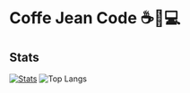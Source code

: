 # Coffe Jean Code ☕👖💻
<!-- Skill -->

<!-- Image -->

<!-- Stats -->
## Stats
[![Stats](https://github-readme-stats.vercel.app/api?username=CoffeJeanCode)](https://github.com/anuraghazra/github-readme-stats)
![Top Langs](https://github-readme-stats.vercel.app/api/top-langs/?username=angel-codes&layout=compact)

<!-- Presentation -->
